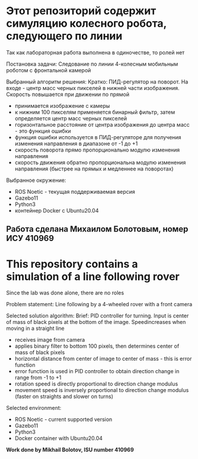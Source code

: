 # Этот репозиторий содержит симуляцию колесного робота, следующего по линии
Так как лабораторная работа выполнена в одиночестве, то ролей нет

Постановка задачи:
Следование по линии 4-колесным мобильным роботом с фронтальной камерой

Выбранный алгоритм решения:
Кратко: ПИД-регулятор на поворот. На входе - центр масс черных пикселей в нижней части изображения. Скорость повышается при движении по прямой
- принимается изображение с камеры
- к нижним 100 пикселям применяется бинарный фильтр, затем определяется центр масс черных пикселей
- горизонтальное расстояние от центра изображения до центра масс - это функция ошибки
- функция ошибки используется в ПИД-регуляторе для получения изменения направления в диапазоне от -1 до +1
- скорость поворота прямо пропорционально модулю изменения направления
- скорость движения обратно пропорциональна модулю изменения направления (быстрее на прямых и медленнее на поворотах)

Выбранное окружение:
- ROS Noetic - текущая поддерживаемая версия
- Gazebo11
- Python3
- контейнер Docker с Ubuntu20.04

**Работа сделана Михаилом Болотовым, номер ИСУ 410969**
---
# This repository contains a simulation of a line following rover
Since the lab was done alone, there are no roles

Problem statement:
Line following by a 4-wheeled rover with a front camera

Selected solution algorithm:
Brief: PID controller for turning. Input is center of mass of black pixels at the bottom of the image. Speed ​​increases when moving in a straight line
- receives image from camera
- applies binary filter to bottom 100 pixels, then determines center of mass of black pixels
- horizontal distance from center of image to center of mass - this is error function
- error function is used in PID controller to obtain direction change in range from -1 to +1
- rotation speed is directly proportional to direction change modulus
- movement speed is inversely proportional to direction change modulus (faster on straights and slower on turns)

Selected environment:
- ROS Noetic - current supported version
- Gazebo11
- Python3
- Docker container with Ubuntu20.04

**Work done by Mikhail Bolotov, ISU number 410969**
